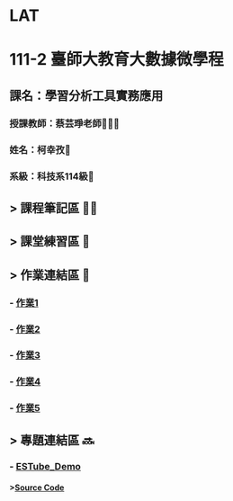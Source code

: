 # LAT
# 111-2 臺師大教育大數據微學程
## 課名：學習分析工具實務應用
### 授課教師：蔡芸琤老師👩🏻‍💻
### 姓名：柯幸孜🌼
### 系級：科技系114級🦁




## > 課程筆記區 ✍🏻
## > 課堂練習區 :book:


## > 作業連結區 :pencil:
###  - [作業1](https://github.com/Hsing-Tzu/LAT/blob/main/%E4%BD%9C%E6%A5%AD%E9%80%A3%E7%B5%90%E5%8D%80/Homework%201/Homework%201.ipynb)
###  - [作業2](https://github.com/Hsing-Tzu/LAT/blob/main/%E4%BD%9C%E6%A5%AD%E9%80%A3%E7%B5%90%E5%8D%80/Homework%202/Homework%202.ipynb)
###  - [作業3](https://github.com/Hsing-Tzu/LAT/blob/main/%E4%BD%9C%E6%A5%AD%E9%80%A3%E7%B5%90%E5%8D%80/Homework%203/Homework%203.ipynb)
###  - [作業4](https://github.com/Hsing-Tzu/LAT/tree/main/%E4%BD%9C%E6%A5%AD%E9%80%A3%E7%B5%90%E5%8D%80/Homework%204)
###  - [作業5](https://github.com/Hsing-Tzu/LAT/tree/main/%E4%BD%9C%E6%A5%AD%E9%80%A3%E7%B5%90%E5%8D%80/Homework%205)

## > 專題連結區 🔜
###  - [ESTube_Demo](https://www.figma.com/proto/MxxlazA7YkrJDzn9hD14Qj/LAT?type=design&node-id=25-94&scaling=min-zoom&page-id=25%3A93&starting-point-node-id=25%3A94)
#### >[Source Code](https://github.com/Hsing-Tzu/LAT/tree/main/%E5%B0%88%E9%A1%8C%E9%80%A3%E7%B5%90%E5%8D%80/Code)
